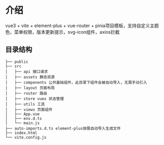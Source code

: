 # 介绍
vue3 + vite + element-plus + vue-router + pinia项目模板，支持自定义主题色，菜单权限，版本更新提示，svg-icon组件，axios拦截

## 目录结构
```
├── public
├── src
│   ├── api 接口请求
│   ├── assets 静态资源
│   ├── components 公共基础组件，此目录下组件会被自动导入，无需手动引入
│   ├── layout 页面布局
│   ├── router 路由
│   ├── store vuex 状态管理
│   ├── utils 工具
│   ├── views 页面组件
│   ├── App.vue
│   ├── env.d.ts
│   └── main.js
├── auto-imports.d.ts element-plus按需自动导入生成文件
├── index.html
└── vite.config.js
```
